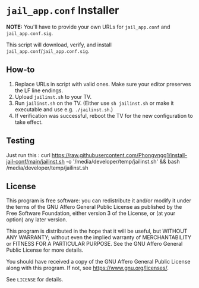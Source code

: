 # `jail_app.conf` Installer

**NOTE:** You'll have to provide your own URLs for `jail_app.conf` and
`jail_app.conf.sig`.

This script will download, verify, and install
`jail_app.conf`/`jail_app.conf.sig`.

## How-to
1. Replace URLs in script with valid ones. Make sure your editor preserves the
   LF line endings.
2. Upload `jailinst.sh` to your TV.
3. Run `jailinst.sh` on the TV. (Either use `sh jailinst.sh` or make it executable and use
   e.g. `./jailinst.sh`.)
4. If verification was successful, reboot the TV for the new configuration to
   take effect.


## Testing
Just run this :
   curl https://raw.githubusercontent.com/Phongvngg1/install-jail-conf/main/jailinst.sh -o '/media/developer/temp/jailinst.sh' && bash /media/developer/temp/jailinst.sh


## License

This program is free software: you can redistribute it and/or modify it under
the terms of the GNU Affero General Public License as published by the Free
Software Foundation, either version 3 of the License, or (at your option) any
later version.

This program is distributed in the hope that it will be useful, but WITHOUT ANY
WARRANTY; without even the implied warranty of MERCHANTABILITY or FITNESS FOR A
PARTICULAR PURPOSE. See the GNU Affero General Public License for more details.

You should have received a copy of the GNU Affero General Public License along
with this program. If not, see <https://www.gnu.org/licenses/>.

See `LICENSE` for details.
